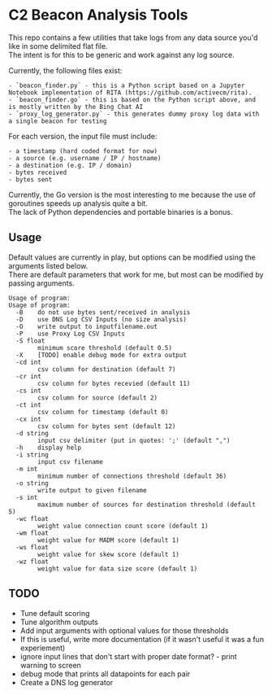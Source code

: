# C2 Beacon Analysis Tools

This repo contains a few utilities that take logs from any data source you'd like in some delimited flat file.  
The intent is for this to be generic and work against any log source.  

Currently, the following files exist:

    - `beacon_finder.py` - this is a Python script based on a Jupyter Notebook implementation of RITA (https://github.com/activecm/rita).  
    - `beacon_finder.go` - this is based on the Python script above, and is mostly written by the Bing Chat AI
    - `proxy_log_generator.py` - this generates dummy proxy log data with a single beacon for testing

For each version, the input file must include:  
    
    - a timestamp (hard coded format for now)
    - a source (e.g. username / IP / hostname)
    - a destination (e.g. IP / domain)
    - bytes received
    - bytes sent

Currently, the Go version is the most interesting to me because the use of goroutines speeds up analysis quite a bit.  
The lack of Python dependencies and portable binaries is a bonus.  

## Usage

Default values are currently in play, but options can be modified using the arguments listed below.  
There are default parameters that work for me, but most can be modified by passing arguments.  

```
Usage of program:
Usage of program:
  -B    do not use bytes sent/received in analysis
  -D    use DNS Log CSV Inputs (no size analysis)
  -O    write output to inputfilename.out
  -P    use Proxy Log CSV Inputs
  -S float
        minimum score threshold (default 0.5)
  -X    [TODO] enable debug mode for extra output
  -cd int
        csv column for destination (default 7)
  -cr int
        csv column for bytes recevied (default 11)
  -cs int
        csv column for source (default 2)
  -ct int
        csv column for timestamp (default 0)
  -cx int
        csv column for bytes sent (default 12)
  -d string
        input csv delimiter (put in quotes: ';' (default ",")
  -h    display help
  -i string
        input csv filename
  -m int
        minimum number of connections threshold (default 36)
  -o string
        write output to given filename
  -s int
        maximum number of sources for destination threshold (default 5)
  -wc float
        weight value connection count score (default 1)
  -wm float
        weight value for MADM score (default 1)
  -ws float
        weight value for skew score (default 1)
  -wz float
        weight value for data size score (default 1)
```

## TODO

- Tune default scoring
- Tune algorithm outputs
- Add input arguments with optional values for those thresholds
- If this is useful, write more documentation (if it wasn't useful it was a fun experiement)
- ignore input lines that don't start with proper date format? - print warning to screen
- debug mode that prints all datapoints for each pair
- Create a DNS log generator